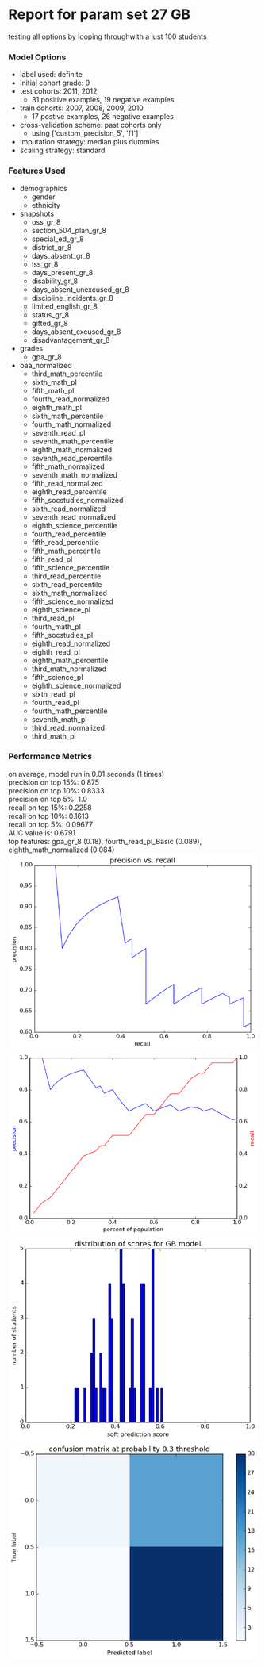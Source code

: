 # Report for param set 27 GB
testing all options by looping throughwith a just 100 students

### Model Options
* label used: definite
* initial cohort grade: 9
* test cohorts: 2011, 2012
	 * 31 positive examples, 19 negative examples
* train cohorts: 2007, 2008, 2009, 2010
	 * 17 postive examples, 26 negative examples
* cross-validation scheme: past cohorts only
	 * using ['custom_precision_5', 'f1']
* imputation strategy: median plus dummies
* scaling strategy: standard

### Features Used
* demographics
	 * gender
	 * ethnicity
* snapshots
	 * oss_gr_8
	 * section_504_plan_gr_8
	 * special_ed_gr_8
	 * district_gr_8
	 * days_absent_gr_8
	 * iss_gr_8
	 * days_present_gr_8
	 * disability_gr_8
	 * days_absent_unexcused_gr_8
	 * discipline_incidents_gr_8
	 * limited_english_gr_8
	 * status_gr_8
	 * gifted_gr_8
	 * days_absent_excused_gr_8
	 * disadvantagement_gr_8
* grades
	 * gpa_gr_8
* oaa_normalized
	 * third_math_percentile
	 * sixth_math_pl
	 * fifth_math_pl
	 * fourth_read_normalized
	 * eighth_math_pl
	 * sixth_math_percentile
	 * fourth_math_normalized
	 * seventh_read_pl
	 * seventh_math_percentile
	 * eighth_math_normalized
	 * seventh_read_percentile
	 * fifth_math_normalized
	 * seventh_math_normalized
	 * fifth_read_normalized
	 * eighth_read_percentile
	 * fifth_socstudies_normalized
	 * sixth_read_normalized
	 * seventh_read_normalized
	 * eighth_science_percentile
	 * fourth_read_percentile
	 * fifth_read_percentile
	 * fifth_math_percentile
	 * fifth_read_pl
	 * fifth_science_percentile
	 * third_read_percentile
	 * sixth_read_percentile
	 * sixth_math_normalized
	 * fifth_science_normalized
	 * eighth_science_pl
	 * third_read_pl
	 * fourth_math_pl
	 * fifth_socstudies_pl
	 * eighth_read_normalized
	 * eighth_read_pl
	 * eighth_math_percentile
	 * third_math_normalized
	 * fifth_science_pl
	 * eighth_science_normalized
	 * sixth_read_pl
	 * fourth_read_pl
	 * fourth_math_percentile
	 * seventh_math_pl
	 * third_read_normalized
	 * third_math_pl

### Performance Metrics
on average, model run in 0.01 seconds (1 times) <br/>precision on top 15%: 0.875 <br/>precision on top 10%: 0.8333 <br/>precision on top 5%: 1.0 <br/>recall on top 15%: 0.2258 <br/>recall on top 10%: 0.1613 <br/>recall on top 5%: 0.09677 <br/>AUC value is: 0.6791 <br/>top features: gpa_gr_8 (0.18), fourth_read_pl_Basic (0.089), eighth_math_normalized (0.084)
![param_set_27_GB_pr_vs_threshold.png](figs/param_set_27_GB_pr_vs_threshold.png)
![param_set_27_GB_precision_recall_at_k.png](figs/param_set_27_GB_precision_recall_at_k.png)
![param_set_27_GB_score_dist.png](figs/param_set_27_GB_score_dist.png)
![param_set_27_GB_confusion_mat_0.3.png](figs/param_set_27_GB_confusion_mat_0.3.png)
